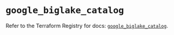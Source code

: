 # `google_biglake_catalog`

Refer to the Terraform Registry for docs: [`google_biglake_catalog`](https://registry.terraform.io/providers/hashicorp/google/6.49.3/docs/resources/biglake_catalog).
